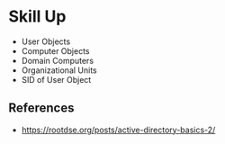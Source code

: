 # Skill Up
- User Objects
- Computer Objects
- Domain Computers 
- Organizational Units
- SID of User Object


## References
- https://rootdse.org/posts/active-directory-basics-2/